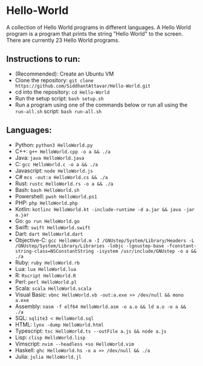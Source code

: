 # Hello-World
A collection of Hello World programs in different languages. A Hello World program is a program that prints the string "Hello World" to the screen. There are currently 23 Hello World programs.

## Instructions to run: <a name = "instructions-to-run"></a>
 - (Recommended): Create an Ubuntu VM
 - Clone the repository: `git clone https://github.com/SiddhantAttavar/Hello-World.git`
 - cd into the repository: `cd Hello-World`
 - Run the setup script: `bash setup.sh`
 - Run a program using one of the commands below or run all using the `run-all.sh` script: `bash run-all.sh`

## Languages: <a name = "languages"></a>
 - Python: `python3 HelloWorld.py`
 - C++: `g++ HelloWorld.cpp -o a && ./a`
 - Java: `java HelloWorld.java`
 - C: `gcc HelloWorld.c -o a && ./a`
 - Javascript: `node HelloWorld.js`
 - C# `mcs -out:a HelloWorld.cs && ./a`
 - Rust: `rustc HelloWorld.rs -o a && ./a`
 - Bash: `bash HelloWorld.sh`
 - Powershell: `pwsh HelloWorld.ps1`
 - PHP: `php HelloWorld.php`
 - Kotlin: `kotlinc HelloWorld.kt -include-runtime -d a.jar && java -jar a.jar`
 - Go: `go run HelloWorld.go`
 - Swift: `swift HelloWorld.swift`
 - Dart: `dart HelloWorld.dart`
 - Objective-C: `gcc HelloWorld.m -I /GNUstep/System/Library/Headers -L /GNUstep/System/Library/Libraries -lobjc -lgnustep-base -fconstant-string-class=NSConstantString -isystem /usr/include/GNUstep -o a && ./a`
 - Ruby: `ruby HelloWorld.rb`
 - Lua: `lua HelloWorld.lua`
 - R: `Rscript HelloWorld.R`
 - Perl: `perl HelloWorld.pl`
 - Scala: `scala HelloWorld.scala`
 - Visual Basic: `vbnc HelloWorld.vb -out:a.exe >> /dev/null && mono a.exe`
 - Assembly: `nasm -f elf64 HelloWorld.asm -o a.o && ld a.o -o a && ./a`
 - SQL: `sqlite3 < HelloWorld.sql`
 - HTML: `lynx -dump HelloWorld.html`
 - Typescript: `tsc HelloWorld.ts --outFile a.js && node a.js`
 - Lisp: `clisp HelloWorld.lisp`
 - Vimscript: `nvim --headless +so HelloWorld.vim`
 - Haskell: `ghc HelloWorld.hs -o a >> /dev/null && ./a`
 - Julia: `julia HelloWorld.jl`
